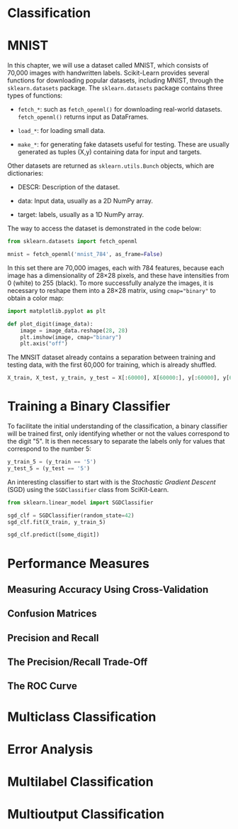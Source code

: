# Classification



# MNIST

In this chapter, we will use a dataset called MNIST, which consists of 70,000 images with handwritten labels. Scikit-Learn provides several functions for downloading popular datasets, including MNIST, through the `sklearn.datasets` package. The `sklearn.datasets` package contains three types of functions:

- `fetch_*`: such as `fetch_openml()` for downloading real-world datasets. `fetch_openml()` returns input as DataFrames.

- `load_*`: for loading small data.

- `make_*`: for generating fake datasets useful for testing. These are usually generated as tuples (X,y) containing data for input and targets.

Other datasets are returned as `sklearn.utils.Bunch` objects, which are dictionaries:

- DESCR: Description of the dataset.

- data: Input data, usually as a 2D NumPy array.
- target: labels, usually as a 1D NumPy array.

The way to access the dataset is demonstrated in the code below:

```python
from sklearn.datasets import fetch_openml

mnist = fetch_openml('mnist_784', as_frame=False)
```

In this set there are 70,000 images, each with 784 features, because each image has a dimensionality of 28×28 pixels, and these have intensities from 0 (white) to 255 (black). To more successfully analyze the images, it is necessary to reshape them into a 28×28 matrix, using `cmap="binary"` to obtain a color map:

```python
import matplotlib.pyplot as plt

def plot_digit(image_data):
	image = image_data.reshape(28, 28)
	plt.imshow(image, cmap="binary")
	plt.axis("off")
```

The MNSIT dataset already contains a separation between training and testing data, with the first 60,000 for training, which is already shuffled.

```python
X_train, X_test, y_train, y_test = X[:60000], X[60000:], y[:60000], y[60000:]
```

# Training a Binary Classifier
To facilitate the initial understanding of the classification, a binary classifier will be trained first, only identifying whether or not the values ​​correspond to the digit "5". It is then necessary to separate the labels only for values ​​that correspond to the number 5:

```python
y_train_5 = (y_train == '5')
y_test_5 = (y_test == '5')
```

An interesting classifier to start with is the _Stochastic Gradient Descent_ (SGD) using the `SGDClassifier` class from SciKit-Learn.

```python
from sklearn.linear_model import SGDClassifier

sgd_clf = SGDClassifier(random_state=42)
sgd_clf.fit(X_train, y_train_5)

sgd_clf.predict([some_digit])
```





# Performance Measures

## Measuring Accuracy Using Cross-Validation

## Confusion Matrices

## Precision and Recall
	
## The Precision/Recall Trade-Off

## The ROC Curve




# Multiclass Classification




# Error Analysis




# Multilabel Classification



# Multioutput Classification
